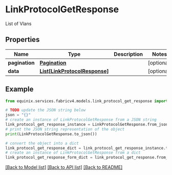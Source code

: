 # LinkProtocolGetResponse

List of Vlans

## Properties

Name | Type | Description | Notes
------------ | ------------- | ------------- | -------------
**pagination** | [**Pagination**](Pagination.md) |  | [optional] 
**data** | [**List[LinkProtocolResponse]**](LinkProtocolResponse.md) |  | [optional] 

## Example

```python
from equinix.services.fabricv4.models.link_protocol_get_response import LinkProtocolGetResponse

# TODO update the JSON string below
json = "{}"
# create an instance of LinkProtocolGetResponse from a JSON string
link_protocol_get_response_instance = LinkProtocolGetResponse.from_json(json)
# print the JSON string representation of the object
print(LinkProtocolGetResponse.to_json())

# convert the object into a dict
link_protocol_get_response_dict = link_protocol_get_response_instance.to_dict()
# create an instance of LinkProtocolGetResponse from a dict
link_protocol_get_response_form_dict = link_protocol_get_response.from_dict(link_protocol_get_response_dict)
```
[[Back to Model list]](../README.md#documentation-for-models) [[Back to API list]](../README.md#documentation-for-api-endpoints) [[Back to README]](../README.md)


